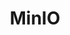 ---
draft: false
title: MinIO
content:
  id: minio
  name: MinIO
  logo: /images/hosting-and-infrastructure/storage/minio/logo.png
  website: https://min.io/
  iframe_website: /website-iframe/hosting-and-infrastructure/storage/minio
  dashboardImage: /images/hosting-and-infrastructure/storage/minio/screenshot-1.jpg
  short_description: MinIO is a leader in hybrid cloud and multi-cloud object storage.
  description: MinIO supports the widest range of use cases across the largest number of environments. Cloud native since inception, its software-defined suite runs seamlessly in the public cloud, private cloud and at the edge. With industry-leading performance and scalability, MinIO can deliver a range of use cases from AI/ML, analytics, backup/restore and modern web and mobile apps.
  features:
    - title: Hybrid and multi-cloud
      description: MinIO is a natural fit for enterprises looking for a consistent, performant and scalable object store for their hybrid cloud strategies. Kubernetes-native by design, S3 compatible from inception, MinIO has more than 7.7m instances running in AWS, Azure and GCP – more than the rest of the private cloud combined. When added to millions of private cloud instances and extensive edge deployments, MinIO is the hybrid cloud leader.
    - title: Cloud-native from the start
      description: MinIO, built from scratch in recent years, is native to the technologies and architectures that define the cloud, including containerization, orchestration with Kubernetes, microservices and multi-tenancy. No other object store is more Kubernetes-friendly.
    - title: High-performance object storage
      description: "MinIO is the world's fastest object storage server. With read/write speeds of 183 GB/s and 171 GB/s on standard hardware, object storage can operate as the primary storage tier for a diverse set of workloads, including Spark, Presto, TensorFlow and H2O.ai, as well as a replacement for Hadoop HDFS."
    - title: Built on the principles of web scale
      description: MinIO leverages the hard-won knowledge of web scalers to bring a simple scaling model to object storage. Scaling starts with a single cluster that can be federated with other MinIO clusters to create a global namespace, spanning multiple datacenters if needed. It is one of the reasons that more than half the Fortune 500 run MinIO.
  screenshots:
    - /images/hosting-and-infrastructure/storage/minio/screenshot-1.jpg
    - /images/hosting-and-infrastructure/storage/minio/screenshot-2.jpg
---